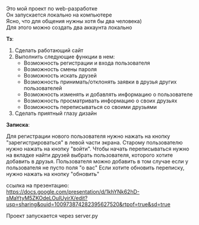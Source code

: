 Это мой проект по web-разработке <br/>
Он запускается локально на компьютере <br/>
Ясно, что для общения нужны хотя бы два человека) <br/>
Для этого можно создать два аккаунта локально



**Тз**:
1. Сделать работающий сайт
2. Выполнить следующие функции в нем:
	- Возможность регистрации и входа пользователя
	- Возможность смены пароля
	- Возможность искать друзей
	- Возможность принимать/отклонять заявки в друзья других пользователей
	- Возможность изменять и добавлять информацию о пользователе
	- Возможность просматривать информацию о своих друзьях
	- Возможность переписываться со своими друзьями
3. Сделать приятный глазу дизайн


**Записка**:

Для регистрации нового пользователя нужно нажать на кнопку "зарегистрироваться" в левой части экрана.
Старому пользователю нужно нажать на кнопку "войти". 
Чтобы начать переписываться нужно на вкладке найти друзей выбрать пользователя, которого хотите добавить в друзья. Пользователя можно добавить в том случае если у пользователя не пусто поля "о вас"
Если хотите обновить переписку, нужно нажать на кнопку "обновить"

ссылка на презентацию: https://docs.google.com/presentation/d/1khYNk62hD-sMaYtyM5ZKOdeLOuIUyirX/edit?usp=sharing&ouid=100973874282395627520&rtpof=true&sd=true


Проект запускается через server.py
